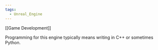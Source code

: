 ```yaml
---
tags:
  - Unreal_Engine
---
```


[[Game Development]]

Programming for this engine typically means writing in C++ or sometimes Python.

